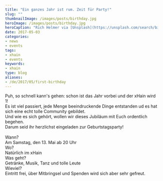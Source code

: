 ```yaml
---
title: "Ein ganzes Jahr ist rum. Zeit für Party!"
slug: ""
thumbnailImage: /images/posts/birthday.jpg
heroImage: /images/posts/birthday.jpg
heroCaption: "Rich Helmer via [Unsplash](https://unsplash.com/search/birthday?photo=8gNG1eorhpM) ([CC0](https://creativecommons.org/publicdomain/zero/1.0/deed.de))"
date: 2017-05-03
categories:
- news
- events
tags:
- xhain
- events
keywords:
- xhain
type: blog
aliases:
- /de/2017/05/first-birthday
---
```


Puh, so schnell kann's gehen: schon ist das Jahr vorbei und der xHain wird 1!<br>
Es ist viel passiert, jede Menge beeindruckende Dinge entstanden ud es hat sich eine echt tolle Community gebildet.<br> Und wie es sich gehört, wollen wir dieses Jubiläum mit Euch ordentlich begehen.<br>
Darum seid ihr herzlichst eingeladen zur Geburtstagsparty!<br><br>
Wann?<br>Am Samstag, den 13. Mai ab 20 Uhr<br>
Wo?<br>Natürlich im xHain<br>
Was geht?<br>Getränke, Musik, Tanz und tolle Leute<br>
Wieviel?<br>Eintritt frei, über Mitbringsel und Spenden wird sich aber sehr gefreut.<br>

